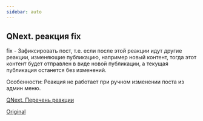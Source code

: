 ```yaml
---
sidebar: auto
---
```


## QNext. реакция fix

fix - Зафиксировать пост, т.е. если после этой реакции идут другие реакции, изменяющие публикацию, например новый контент, тогда этот контент будет отправлен в виде новой публикации, а текущая публикация останется без изменений.

Особенности:
Реакция не работает при ручном изменении поста из админ меню.



[QNext. Перечень реакции](/docs-test/ph/reactions)


[Original](https://telegra.ph/QNext-admin-reaction-fix-04-28)